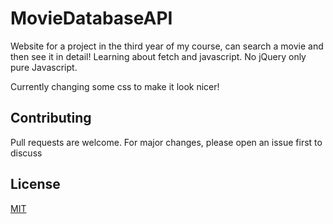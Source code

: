 # MovieDatabaseAPI
Website for a project in the third year of my course, can search a movie and then see it in detail! Learning about fetch and javascript.
No jQuery only pure Javascript.

Currently changing some css to make it look nicer!

## Contributing
Pull requests are welcome. For major changes, please open an issue first to discuss 

## License
[MIT](https://choosealicense.com/licenses/mit/)

